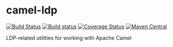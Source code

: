 # camel-ldp

[![Build Status](https://travis-ci.org/trellis-ldp/camel-ldp.png?branch=master)](https://travis-ci.org/trellis-ldp/camel-ldp)
[![Build status](https://ci.appveyor.com/api/projects/status/uy67j48dh6vm18un/branch/master?svg=true)](https://ci.appveyor.com/project/acoburn/trellis-api/branch/master)
[![Coverage Status](https://coveralls.io/repos/github/trellis-ldp/camel-ldp/badge.svg?branch=master)](https://coveralls.io/github/trellis-ldp/camel-ldp?branch=master)
[![Maven Central](https://maven-badges.herokuapp.com/maven-central/org.trellisldp/camel-ldp/badge.svg)](https://maven-badges.herokuapp.com/maven-central/org.trellisldp/camel-ldp/)

LDP-related utilities for working with Apache Camel



